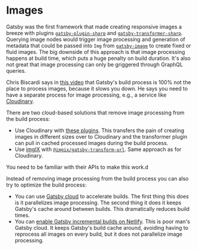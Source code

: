 # Images

Gatsby was the first framework that made creating responsive images a breeze
with plugins
[`gatsby-plugin-sharp`](https://github.com/gatsbyjs/gatsby/tree/master/packages/gatsby-plugin-sharp)
and
[`gatsby-transformer-sharp`](https://github.com/gatsbyjs/gatsby/tree/master/packages/gatsby-transformer-sharp).
Querying image nodes would trigger image processing and generation of metadata
that could be passed into `Img` from
[`gatsby-image`](https://www.gatsbyjs.com/plugins/gatsby-image/) to create fixed
or fluid images. The big downside of this approach is that image processing
happens at build time, which puts a huge penalty on build duration. It's also
not great that image processing can only be griggered through GraphQL queries.

Chris Biscardi says in [this video](https://www.youtube.com/watch?v=wtIsCBrXluI)
that Gatsby's build process is 100% not the place to process images, because it
slows you down. He says you need to have a separate process for image
processing, e.g., a service like [Cloudinary](https://cloudinary.com/).

There are two cloud-based solutions that remove image processing from the build
process:

- Use Cloudinary with
  [these plugins](https://cloudinary.com/blog/introducing_cloudinary_s_gatsby_plugins).
  This transfers the pain of creating images in different sizes over to
  Cloudinary and the transformer plugin can pull in cached processed images
  during the build process.
- Use [imgIX](https://www.imgix.com/) with
  [`@imgix/gatsby-transform-url`](https://github.com/imgix/gatsby/tree/main/packages/gatsby-transform-url).
  Same approach as for Cloudinary.

You need to be familiar with their APIs to make this work.d

Instead of removing image processing from the build process you can also try to
optimize the build process:

- You can use [Gatsby cloud](https://www.gatsbyjs.com/cloud/) to accelerate
  builds. The first thing this does is it parallelizes image processing. The
  second thing it does it keeps Gatsby's cache around between builds. This
  dramatically reduces build times.
- You can
  [enable Gatsby incremental builds on Netlify](https://www.netlify.com/blog/2020/04/23/enable-gatsby-incremental-builds-on-netlify/?utm_source=blog&utm_medium=gatsby-perf-jl&utm_campaign=devex).
  This is poor man's Gatsby cloud. It keeps Gatsby's build cache around,
  avoiding having to reprocess all images on every build, but it does not
  parallelize image processing.
